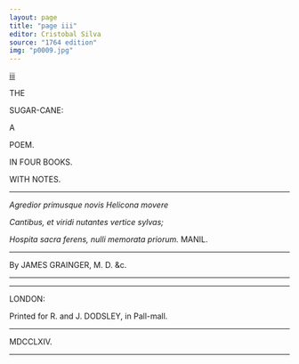 ```yaml
---
layout: page
title: "page iii"
editor: Cristobal Silva
source: "1764 edition"
img: "p0009.jpg"
---
```



<!--All lines below should be centered on the page; spacing between letters changes from line-to-line, if we want to replicate-->
[iii]({{site.baseurl}}/images/{{page.img}})

THE

SUGAR-CANE:

A

POEM.

IN FOUR BOOKS.

WITH NOTES.

---
*Agredior primusque novis Helicona movere*

*Cantibus, et viridi nutantes vertice sylvas;*

*Hospita sacra ferens, nulli memorata priorum.* MANIL.

---

By JAMES GRAINGER, M. D. &c.

---

---

LONDON:

Printed for R. and J. DODSLEY, in Pall-mall.

---
MDCCLXIV.

---


